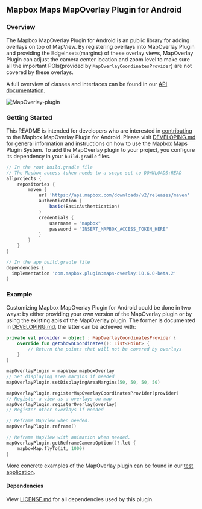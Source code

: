 ## Mapbox Maps MapOverlay Plugin for Android

### Overview

The Mapbox MapOverlay Plugin for Android is an public library for adding overlays on top of MapView. By registering overlays into MapOverlay Plugin and providing the EdgeInsets(margins) of these overlay views, MapOverlay Plugin can adjust the camera center location and zoom level to make sure all the important POIs(provided by `MapOverlayCoordinatesProvider`) are not covered by these overlays.

A full overview of classes and interfaces can be found in our [API documentation](https://docs.mapbox.com/android/beta/maps/guides/).

![MapOverlay-plugin](https://user-images.githubusercontent.com/8577318/98535135-8f68b000-22c0-11eb-9b09-c4f4f8664745.gif)

### Getting Started

This README is intended for developers who are interested in [contributing](https://github.com/mapbox/mapbox-maps-android/blob/master/CONTRIBUTING.md) to the Mapbox MapOverlay Plugin for Android. Please visit [DEVELOPING.md](https://github.com/mapbox/mapbox-maps-android/blob/master/DEVELOPING.md) for general information and instructions on how to use the Mapbox Maps Plugin System. To add the MapOverlay plugin to your project, you configure its dependency in your `build.gradle` files.

```groovy
// In the root build.gradle file
// The Mapbox access token needs to a scope set to DOWNLOADS:READ
allprojects {
    repositories {
        maven {
            url 'https://api.mapbox.com/downloads/v2/releases/maven'
            authentication {
                basic(BasicAuthentication)
            }
            credentials {
                username = "mapbox"
                password = "INSERT_MAPBOX_ACCESS_TOKEN_HERE"
            }
        }
    }
}

// In the app build.gradle file
dependencies {
  implementation 'com.mapbox.plugin:maps-overlay:10.6.0-beta.2'
}
```

### Example

Customizing Mapbox MapOverlay Plugin for Android could be done in two ways: by either providing your own version of the MapOverlay plugin or by using the existing apis of the MapOverlay plugin. The former is documented in [DEVELOPING.md](https://github.com/mapbox/mapbox-maps-android/blob/master/DEVELOPING.md), the latter can be achieved with:

```kotlin
private val provider = object : MapOverlayCoordinatesProvider {
    override fun getShownCoordinates(): List<Point> {
        // Return the points that will not be covered by overlays
    }
}

mapOverlayPlugin = mapView.mapboxOverlay
// Set displaying area margins if needed
mapOverlayPlugin.setDisplayingAreaMargins(50, 50, 50, 50)

mapOverlayPlugin.registerMapOverlayCoordinatesProvider(provider)
// Register a view as a overlays on map
mapOverlayPlugin.registerOverlay(overlay)
// Register other overlays if needed

// Reframe MapView when needed.
mapOverlayPlugin.reframe()

// Reframe MapView with animation when needed.
mapOverlayPlugin.getReframeCameraOption()?.let {
    mapboxMap.flyTo(it, 1000)
}
```

More concrete examples of the MapOverlay plugin can be found in our [test application](https://github.com/mapbox/mapbox-maps-android/tree/master/app/src/main/java/com/mapbox/maps/testapp).

#### Dependencies

View [LICENSE.md](LICENSE.md) for all dependencies used by this plugin.
